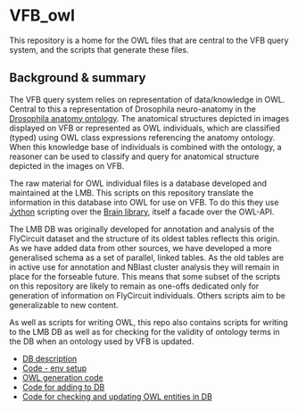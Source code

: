 # VFB_owl

This repository is a home for the OWL files that are central to the VFB query system, and the scripts that generate these files.

## Background & summary

The VFB query system relies on representation of data/knowledge in OWL.  Central to this a representation of Drosophila neuro-anatomy in the [Drosophila anatomy ontology](https://sourceforge.net/p/fbbtdv/wiki/Home/). The anatomical structures depicted in images displayed on VFB or represented as OWL individuals, which are classified (typed) using OWL class expressions referencing the anatomy ontology.  When this knowledge base of individuals is combined with the ontology, a reasoner can be used to classify and query for anatomical structure depicted in the images on VFB.

The raw material for OWL individual files is a database developed and maintained at the LMB.  This scripts on this repository translate the information in this database into OWL for use on VFB.  To do this they use [Jython](http://www.jython.org/downloads.html) scripting over the [Brain library](https://github.com/loopasam/Brain/wiki), itself a facade over the OWL-API.

The LMB DB was originally developed for annotation and analysis of the FlyCircuit dataset and the structure of its oldest tables reflects this origin.  As we have added data from other sources, we have developed a more generalised schema as a set of parallel, linked tables.  As the old tables are in active use for annotation and NBlast cluster analysis they will remain in place for the forseable future.  This means that some subset of the scripts on this repository are likely to remain as one-offs dedicated only for generation of information on FlyCircuit individuals.   Others scripts aim to be generalizable to new content.

As well as scripts for writing OWL, this repo also contains scripts for writing to the LMB DB as well as for checking for the validity of ontology terms in the DB when an ontology used by VFB is updated.


 * [DB description](https://github.com/VirtualFlyBrain/VFB_owl/wiki/Individuals-DB)
 * [Code - env setup](https://github.com/VirtualFlyBrain/VFB_owl/blob/master/src/code)
 * [OWL generation code](https://github.com/VirtualFlyBrain/VFB_owl/tree/master/src/code/owl_gen)
 * [Code for adding to DB](https://github.com/VirtualFlyBrain/VFB_owl/tree/master/src/code/mod/lmb_fc_tools.py)
 * [Code for checking and updating OWL entities in DB](https://github.com/VirtualFlyBrain/VFB_owl/tree/master/src/code/entity_checks)


